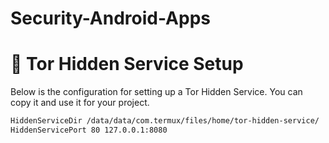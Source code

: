 # Security-Android-Apps
# 🚀 Tor Hidden Service Setup

Below is the configuration for setting up a Tor Hidden Service. You can copy it and use it for your project.

```bash
HiddenServiceDir /data/data/com.termux/files/home/tor-hidden-service/
HiddenServicePort 80 127.0.0.1:8080
